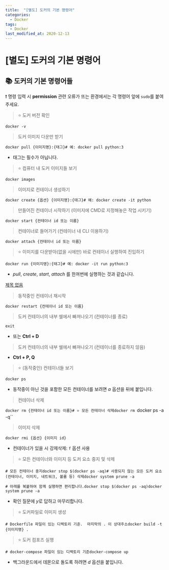 ```yaml
---
title:  "[별도] 도커의 기본 명령어"
categories:
  - Docker
tags:
  - Docker
last_modified_at: 2020-12-13
---
```

# [별도] 도커의 기본 명령어

## **📚 도커의 기본 명령어들**

❗️ 명령 입력 시 **permission** 관련 오류가 뜨는 환경에서는 각 명령어 앞에 `sudo`를 붙여주세요.

> ⭐️ 도커 버전 확인

`docker -v`

> 도커 이미지 다운만 받기

`docker pull {이미지명}:{태그}# 예: docker pull python:3`

- 태그는 필수가 아닙니다.

> ⭐️ 컴퓨터 내 도커 이미지들 보기

`docker images`

> 이미지로 컨테이너 생성하기

`docker create {옵션} {이미지명}:{태그}# 예: docker create -it python`

> 만들어진 컨테이너 시작하기 (이미지에 CMD로 지정해놓은 작업 시키기)

`docker start {컨테이너 id 또는 이름}`

> 컨테이너로 들어가기 (컨테이너 내 CLI 이용하기)

`docker attach {컨테이너 id 또는 이름}`

> ⭐️ 이미지를 다운받아(없을 시에만) 바로 컨테이너 실행하여 진입하기

`docker run {이미지명}:{태그}# 예: docker -it run python:3`

- *pull*, *create*, *start*, *attach* 를 한꺼번에 실행하는 것과 같습니다.

[제목 없음](https://www.notion.so/e88a7048ee2b485cb0ddfc533ea932d9)

> 동작중인 컨테이너 재시작

`docker restart {컨테이너 id 또는 이름}`

> 도커 컨테이너의 내부 쉘에서 빠져나오기 (컨테이너를 종료)

`exit`

- 또는 **Ctrl + D**

> 도커 컨테이너의 내부 쉘에서 빠져나오기 (컨테이너를 종료하지 않음)

- **Ctrl + P, Q**

> ⭐️ (동작중인) 컨테이너들 보기

`docker ps`

- 동작중이 아닌 것을 포함한 모든 컨테이너를 보려면 *a* 옵션을 뒤에 붙입니다.

> 컨테이너 삭제

`docker rm {컨테이너 id 또는 이름}# ⭐️ 모든 컨테이너 삭제docker rm `docker ps -a -q``

> 이미지 삭제

`docker rmi {옵션} {이미지 id}`

- 컨테이너가 있을 시 강제삭제: `f` 옵션 사용

> ⭐️ 모든 컨테이너와 이미지 등 도커 요소 중지 및 삭제

`# 모든 컨테이너 중지docker stop $(docker ps -aq)# 사용되지 않는 모든 도커 요소(컨테이너, 이미지, 네트워크, 볼륨 등) 삭제docker system prune -a`

`# 아래를 복붙하여 함께 실행하면 편리합니다.docker stop $(docker ps -aq)docker system prune -a`

- 확인 질문에 *y*로 답하고 마무리합니다.

> ⭐️ 도커파일로 이미지 생성

`# Dockerfile 파일이 있는 디렉토리 기준.  마지막의 . 이 상대주소docker build -t {이미지명} .`

> ⭐️ 도커 컴포즈 실행

`# docker-compose 파일이 있는 디렉토리 기준docker-compose up`

- 백그라운드에서 데몬으로 돌도록 하려면 *d* 옵션을 붙입니다.